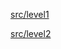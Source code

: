 <p><a href = "https://github.com/Sword-Is-Cat/Programmers_JAVA/tree/master/Programmers_JAVA/src/level1"> src/level1 </a>
<p><a href = "https://github.com/Sword-Is-Cat/Programmers_JAVA/tree/master/Programmers_JAVA/src/level2"> src/level2 </a>

